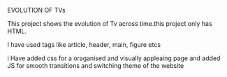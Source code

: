 EVOLUTION OF TVs

This project shows the evolution of Tv across time.this project only has HTML. 

I have used tags like article, header, main, figure etcs

i Have added css for a oraganised and visually appleaing page and added JS for smooth transitions and switching theme of the website
